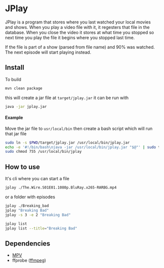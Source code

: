 # JPlay


JPlay is a program that stores where you last watched your local
movies and shows. When you play a video file with it, it regesters
that file in the database. When you close the video it stores at
what time you stopped so next time you play the file it begins where
you stopped last time. 

If the file is part of a show (parsed from file name) and 90% was 
watched. The next episode will start playing instead.

## Install
To build
```bash
mvn clean package
```
this will create a jar file at `target/jplay.jar`
it can be run with
```bash
java -jar jplay.jar
```
#### Example 
Move the jar file to `usr/local/bin`
then create a bash script which will run that jar file
```bash
sudo ln -s $PWD/target/jplay.jar /usr/local/bin/jplay.jar
echo -e '#!/bin/bash\njava -jar /usr/local/bin/jplay.jar "$@"' | sudo tee /usr/local/bin/jplay > /dev/null
sudo chmod 755 /usr/local/bin/jplay
```


## How to use
It's cli where you can start a file
```bash
jplay ./The.Wire.S01E01.1080p.BluRay.x265-RARBG.mp4
```
or a folder with episodes
```bash
jplay ./Breaking_bad
jplay "Breaking Bad"
jplay -s 3 -e 2 "Breaking Bad" 

jplay list
jplay list --title="Breaking Bad"
```

## Dependencies
- [MPV](https://mpv.io/)
- ffprobe ([ffmpeg](https://ffmpeg.org/))

